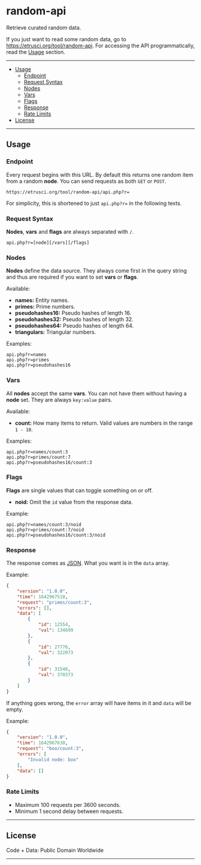# random-api

Retrieve curated random data.

If you just want to read some random data, go to <https://etrusci.org/tool/random-api>. For accessing the API programmatically, read the [Usage](#usage) section.

---

- [Usage](#usage)
  - [Endpoint](#endpoint)
  - [Request Syntax](#request-syntax)
  - [Nodes](#nodes)
  - [Vars](#vars)
  - [Flags](#flags)
  - [Response](#response)
  - [Rate Limits](#rate-limits)
- [License](#license)

---

## Usage

### Endpoint

Every request begins with this URL. By default this returns one random item from a random **node**. You can send requests as both `GET` or `POST`.

```text
https://etrusci.org/tool/random-api/api.php?r=
```

For simplicity, this is shortened to just `api.php?r=` in the following texts.

### Request Syntax

**Nodes**, **vars** and **flags** are always separated with `/`.

```text
api.php?r=[node][/vars][/flags]
```

### Nodes

**Nodes** define the data source. They always come first in the query string and thus are required if you want to set **vars** or **flags**.

Available:

- **names:** Entity names.
- **primes:** Prime numbers.
- **pseudohashes16:** Pseudo hashes of length 16.
- **pseudohashes32:** Pseudo hashes of length 32.
- **pseudohashes64:** Pseudo hashes of length 64.
- **triangulars:** Triangular numbers.

Examples:

```text
api.php?r=names
api.php?r=primes
api.php?r=pseudohashes16
```

### Vars

All **nodes** accept the same **vars**. You can not have them without having a **node** set. They are always `key:value` pairs.

Available:

- **count:** How many items to return. Valid values are numbers in the range `1 - 10`.

Examples:

```text
api.php?r=names/count:3
api.php?r=primes/count:7
api.php?r=pseudohashes16/count:3
```

### Flags

**Flags** are single values that can toggle something on or off.

- **noid:** Omit the `id` value from the response data.

Example:

```text
api.php?r=names/count:3/noid
api.php?r=primes/count:7/noid
api.php?r=pseudohashes16/count:3/noid
```

### Response

The response comes as [JSON](https://json.org). What you want is in the `data` array.

Example:

```json
{
    "version": "1.0.0",
    "time": 1642967510,
    "request": "primes/count:3",
    "errors": [],
    "data": [
        {
            "id": 12554,
            "val": 134699
        },
        {
            "id": 27776,
            "val": 322073
        },
        {
            "id": 31546,
            "val": 370373
        }
    ]
}
```

If anything goes wrong, the `error` array will have items in it and `data` will be empty.

Example:

```json
{
    "version": "1.0.0",
    "time": 1642967630,
    "request": "boo/count:3",
    "errors": [
        "Invalid node: boo"
    ],
    "data": []
}
```

### Rate Limits

- Maximum 100 requests per 3600 seconds.
- Minimum 1 second delay between requests.

---

## License

Code + Data: Public Domain Worldwide

---
